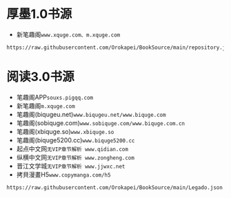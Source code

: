 # 厚墨1.0书源
- 新笔趣阁``www.xquge.com、m.xquge.com``
```
https://raw.githubusercontent.com/Orokapei/BookSource/main/repository.json
```
# 阅读3.0书源
- 笔趣阁APP``souxs.pigqq.com``
- 新笔趣阁``m.xquge.com``
- 笔趣阁(biqugeu.net)``www.biqugeu.net/www.biquge.com``
- 笔趣阁(sobiquge.com)``www.sobiquge.com/www.biquge.com.cn``
- 笔趣阁(xbiquge.so)``www.xbiquge.so``
- 笔趣阁(biquge5200.cc)``www.biquge5200.cc``
- 起点中文网``无VIP章节解析 www.qidian.com``
- 纵横中文网``无VIP章节解析 www.zongheng.com``
- 晋江文学城``无VIP章节解析 www.jjwxc.net``
- 拷貝漫畫H5``www.copymanga.com/h5``
```
https://raw.githubusercontent.com/Orokapei/BookSource/main/Legado.json
```
